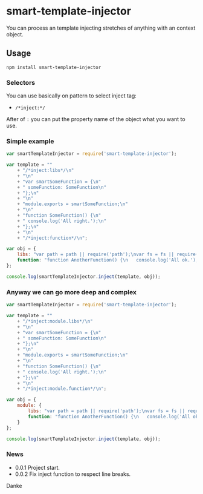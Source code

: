 # smart-template-injector
You can process an template injecting stretches of anything with an context object.  
  
## Usage  

```
npm install smart-template-injector
```  
  
### Selectors  
You can use basically on pattern to select inject tag:  
* `/*inject:*/`  
  
After of `:` you can put the property name of the object what you want to use.  
  
### Simple example  
  
```javascript
var smartTemplateInjector = require('smart-template-injector');

var template = ""
	+ "/*inject:libs*/\n"
	+ "\n"
	+ "var smartSomeFunction = {\n"
	+ "	someFunction: SomeFunction\n"
	+ "};\n"
	+ "\n"
	+ "module.exports = smartSomeFunction;\n"
	+ "\n"
	+ "function SomeFunction() {\n"
	+ "	console.log('All right.');\n"
	+ "};\n"
	+ "\n"
	+ "/*inject:function*/\n";

var obj = {
	libs: "var path = path || require('path');\nvar fs = fs || require('fs');",
	function: "function AnotherFunction() {\n	console.log('All ok.');\n};"
};  

console.log(smartTemplateInjector.inject(template, obj));
```  
  
### Anyway we can go more deep and complex 
  
```javascript
var smartTemplateInjector = require('smart-template-injector');

var template = ""
	+ "/*inject:module.libs*/\n"
	+ "\n"
	+ "var smartSomeFunction = {\n"
	+ "	someFunction: SomeFunction\n"
	+ "};\n"
	+ "\n"
	+ "module.exports = smartSomeFunction;\n"
	+ "\n"
	+ "function SomeFunction() {\n"
	+ "	console.log('All right.');\n"
	+ "};\n"
	+ "\n"
	+ "/*inject:module.function*/\n";

var obj = {
	module: {
		libs: "var path = path || require('path');\nvar fs = fs || require('fs');",
		function: "function AnotherFunction() {\n	console.log('All ok.');\n};"
	}
};  

console.log(smartTemplateInjector.inject(template, obj));
```  
  
### News
  
- 0.0.1 Project start.  
- 0.0.2 Fix inject function to respect line breaks.  
  
Danke  
  